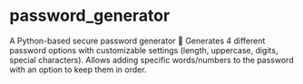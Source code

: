 # password_generator
A Python-based secure password generator 🔑   Generates 4 different password options with customizable settings (length, uppercase, digits, special characters).   Allows adding specific words/numbers to the password with an option to keep them in order.
